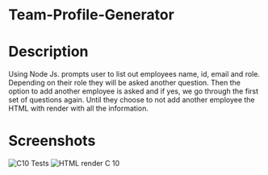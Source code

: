# Team-Profile-Generator

# Description

Using Node Js. prompts user to list out employees name, id, email and role.
  Depending on their role they will be asked another question.
    Then the option to add another employee is asked and if yes, we go through the first set of questions again.
    Until they choose to not add another employee the HTML with render with all the information.

# Screenshots

![C10 Tests](https://user-images.githubusercontent.com/77323903/116856428-ff8d2a00-abaf-11eb-8d19-df1219f386fa.png)
![HTML render C 10](https://user-images.githubusercontent.com/77323903/116856450-04ea7480-abb0-11eb-8b83-be3107f146fd.png)
